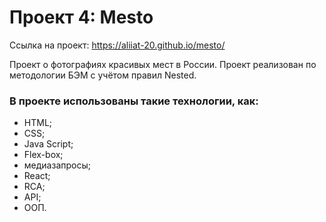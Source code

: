 # Проект 4: Mesto

Ссылка на проект: https://aliiat-20.github.io/mesto/

Проект о фотографиях красивых мест в России.
Проект реализован по методологии БЭМ с учётом правил Nested.

### В проекте использованы такие технологии, как:

- HTML;
- CSS;
- Java Script;
- Flex-box;
- медиазапросы;
- React;
- RCA;
- API;
- ООП.
